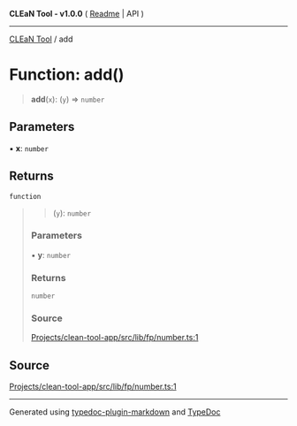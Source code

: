 **CLEaN Tool - v1.0.0** ( [Readme](../README.md) \| API )

***

[CLEaN Tool](../exports.md) / add

# Function: add()

> **add**(`x`): (`y`) => `number`

## Parameters

▪ **x**: `number`

## Returns

`function`

> > (`y`): `number`
>
> ### Parameters
>
> ▪ **y**: `number`
>
> ### Returns
>
> `number`
>
> ### Source
>
> [Projects/clean-tool-app/src/lib/fp/number.ts:1](https://github.com/yuckyh/clean-tool-app/)
>

## Source

[Projects/clean-tool-app/src/lib/fp/number.ts:1](https://github.com/yuckyh/clean-tool-app/)

***

Generated using [typedoc-plugin-markdown](https://www.npmjs.com/package/typedoc-plugin-markdown) and [TypeDoc](https://typedoc.org/)
